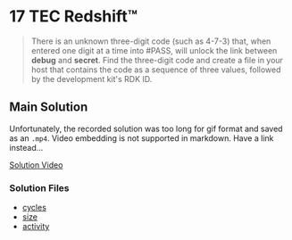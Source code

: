 # 17 TEC Redshift™

> There is an unknown three-digit code (such as 4-7-3) that, when entered one digit at a time into #PASS, will unlock the link between **debug** and **secret**. Find the three-digit code and create a file in your host that contains the code as a sequence of three values, followed by the development kit's RDK ID.

## Main Solution

Unfortunately, the recorded solution was too long for gif format and saved as an `.mp4`. Video embedding is not supported in markdown. Have a link instead...

[Solution Video](https://i.imgur.com/9HIOtV8.mp4)

### Solution Files

-   [cycles](cycles/)
-   [size](size/)
-   [activity](activity/)
